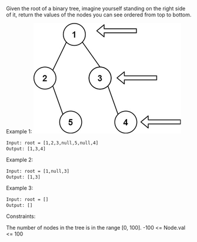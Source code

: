 Given the root of a binary tree, imagine yourself standing on the right side of it, return the values of the nodes you can see ordered from top to bottom.

 

Example 1:
![](./img.png)
```
Input: root = [1,2,3,null,5,null,4]
Output: [1,3,4]
```

Example 2:
```
Input: root = [1,null,3]
Output: [1,3]
```

Example 3:

```
Input: root = []
Output: []
```
 

Constraints:

The number of nodes in the tree is in the range [0, 100].
-100 <= Node.val <= 100
